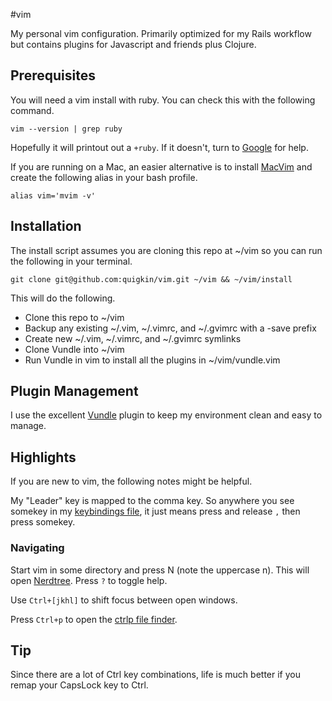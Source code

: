 #vim

My personal vim configuration. Primarily optimized for my Rails workflow but contains plugins for Javascript and friends plus Clojure.

## Prerequisites

You will need a vim install with ruby. You can check this with the following command.

    vim --version | grep ruby

Hopefully it will printout out a `+ruby`. If it doesn't, turn to [Google](https://www.google.com/search?q=how+to+install+vim+with+ruby) for help.

If you are running on a Mac, an easier alternative is to install [MacVim](https://code.google.com/p/macvim/) and create the following alias in your bash profile.

    alias vim='mvim -v'

## Installation

The install script assumes you are cloning this repo at ~/vim so you can run the following in your terminal.

    git clone git@github.com:quigkin/vim.git ~/vim && ~/vim/install

This will do the following.

* Clone this repo to ~/vim
* Backup any existing ~/.vim, ~/.vimrc, and ~/.gvimrc with a -save prefix
* Create new ~/.vim, ~/.vimrc, and ~/.gvimrc symlinks
* Clone Vundle into ~/vim
* Run Vundle in vim to install all the plugins in ~/vim/vundle.vim

## Plugin Management

I use the excellent [Vundle](https://github.com/gmarik/Vundle.vim) plugin to keep my environment clean and easy to manage.

## Highlights

If you are new to vim, the following notes might be helpful. 

My "Leader" key is mapped to the comma key. So anywhere you see <Leader>somekey in my [keybindings file](https://github.com/quigkin/vim/blob/master/keybindings.vim), it just means press and release `,` then press somekey.

### Navigating

Start vim in some directory and press <Leader>N (note the uppercase n). This will open [Nerdtree](https://github.com/scrooloose/nerdtree). Press `?` to toggle help.

Use `Ctrl+[jkhl]` to shift focus between open windows.

Press `Ctrl+p` to open the [ctrlp file finder](https://github.com/kien/ctrlp.vim).


## Tip

Since there are a lot of Ctrl key combinations, life is much better if you remap your CapsLock key to Ctrl.

